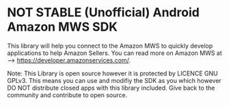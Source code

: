 # NOT STABLE (Unofficial) Android Amazon MWS SDK

This library will help you connect to the Amazon MWS to quickly develop applications to help Amazon Sellers. 
You can read more on Amazon MWS at --> https://developer.amazonservices.com/. 

Note: This Library is open source however it is protected by LICENCE GNU GPLv3. This means you can use and modifiy the SDK as you which however DO NOT distribute closed apps with this library included. Give back to the community and contribute to open source.


